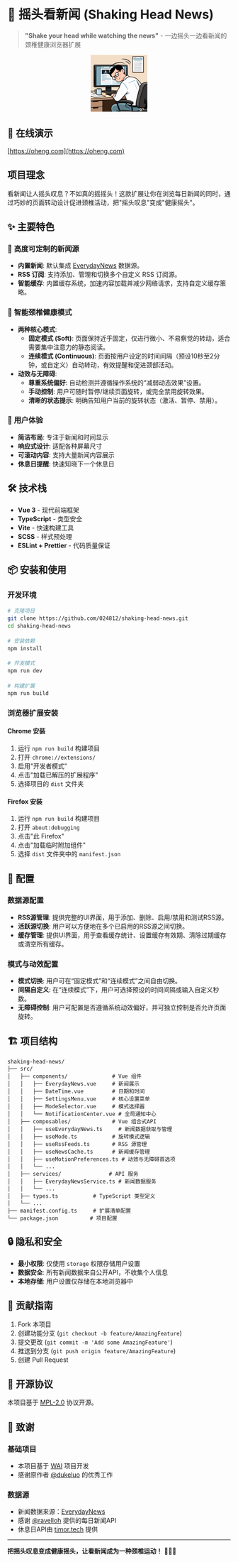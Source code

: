 # 🚀 摇头看新闻 (Shaking Head News)

> **"Shake your head while watching the news"** - 一边摇头一边看新闻的颈椎健康浏览器扩展

<p align="center">
  <img width="128" height="128" src="ytkxw.png" />
</p>

## 🚀 **在线演示**

[https://oheng.com](https://oheng.com)

##  **项目理念**

看新闻让人摇头叹息？不如真的摇摇头！这款扩展让你在浏览每日新闻的同时，通过巧妙的页面转动设计促进颈椎活动，把"摇头叹息"变成"健康摇头"。

## ✨ **主要特色**

### 📰 **高度可定制的新闻源**
- **内置新闻**: 默认集成 [EverydayNews](https://github.com/ravelloh/everydaynews) 数据源。
- **RSS 订阅**: 支持添加、管理和切换多个自定义 RSS 订阅源。
- **智能缓存**: 内置缓存系统，加速内容加载并减少网络请求，支持自定义缓存策略。

### 🤸 **智能颈椎健康模式**
- **两种核心模式**:
    - **固定模式 (Soft)**: 页面保持近乎固定，仅进行微小、不易察觉的转动，适合需要集中注意力的静态阅读。
    - **连续模式 (Continuous)**: 页面按用户设定的时间间隔（预设10秒至2分钟，或自定义）自动转动，有效提醒和促进颈部活动。
- **动效与无障碍**:
    - **尊重系统偏好**: 自动检测并遵循操作系统的“减弱动态效果”设置。
    - **手动控制**: 用户可随时暂停/继续页面旋转，或完全禁用旋转效果。
    - **清晰的状态提示**: 明确告知用户当前的旋转状态（激活、暂停、禁用）。

### 🎨 **用户体验**
- **简洁布局**: 专注于新闻和时间显示
- **响应式设计**: 适配各种屏幕尺寸
- **可滚动内容**: 支持大量新闻内容展示
- **休息日提醒**: 快速知晓下一个休息日

## 🛠️ **技术栈**

- **Vue 3** - 现代前端框架
- **TypeScript** - 类型安全
- **Vite** - 快速构建工具
- **SCSS** - 样式预处理
- **ESLint + Prettier** - 代码质量保证

## 📦 **安装和使用**

### 开发环境
```bash
# 克隆项目
git clone https://github.com/024812/shaking-head-news.git
cd shaking-head-news

# 安装依赖
npm install

# 开发模式
npm run dev

# 构建扩展
npm run build
```

### 浏览器扩展安装

#### Chrome 安装
1. 运行 `npm run build` 构建项目
2. 打开 `chrome://extensions/`
3. 启用"开发者模式"
4. 点击"加载已解压的扩展程序"
5. 选择项目的 `dist` 文件夹

#### Firefox 安装
1. 运行 `npm run build` 构建项目
2. 打开 `about:debugging`
3. 点击"此 Firefox"
4. 点击"加载临时附加组件"
5. 选择 `dist` 文件夹中的 `manifest.json`

## 🔧 **配置**

### 数据源配置
- **RSS源管理**: 提供完整的UI界面，用于添加、删除、启用/禁用和测试RSS源。
- **活跃源切换**: 用户可以方便地在多个已启用的RSS源之间切换。
- **缓存管理**: 提供UI界面，用于查看缓存统计、设置缓存有效期、清除过期缓存或清空所有缓存。

### 模式与动效配置
- **模式切换**: 用户可在“固定模式”和“连续模式”之间自由切换。
- **间隔自定义**: 在“连续模式”下，用户可选择预设的时间间隔或输入自定义秒数。
- **无障碍控制**: 用户可配置是否遵循系统动效偏好，并可独立控制是否允许页面旋转。

## 🏗️ **项目结构**

```
shaking-head-news/
├── src/
│   ├── components/              # Vue 组件
│   │   ├── EverydayNews.vue     # 新闻展示
│   │   ├── DateTime.vue         # 日期和时间
│   │   ├── SettingsMenu.vue     # 核心设置菜单
│   │   ├── ModeSelector.vue     # 模式选择器
│   │   └── NotificationCenter.vue # 全局通知中心
│   ├── composables/             # Vue 组合式API
│   │   ├── useEverydayNews.ts     # 新闻数据获取与管理
│   │   ├── useMode.ts           # 旋转模式逻辑
│   │   ├── useRssFeeds.ts       # RSS 源管理
│   │   ├── useNewsCache.ts      # 新闻缓存管理
│   │   ├── useMotionPreferences.ts # 动效与无障碍首选项
│   │   └── ...
│   ├── services/               # API 服务
│   │   ├── EverydayNewsService.ts # 新闻数据服务
│   │   └── ...
│   ├── types.ts           # TypeScript 类型定义
│   └── ...
├── manifest.config.ts     # 扩展清单配置
└── package.json          # 项目配置
```

## 🔒 **隐私和安全**

- **最小权限**: 仅使用 `storage` 权限存储用户设置
- **数据安全**: 所有新闻数据来自公开API，不收集个人信息
- **本地存储**: 用户设置仅存储在本地浏览器中

## 🤝 **贡献指南**

1. Fork 本项目
2. 创建功能分支 (`git checkout -b feature/AmazingFeature`)
3. 提交更改 (`git commit -m 'Add some AmazingFeature'`)
4. 推送到分支 (`git push origin feature/AmazingFeature`)
5. 创建 Pull Request

## 📄 **开源协议**

本项目基于 [MPL-2.0](LICENSE) 协议开源。

## 🙏 **致谢**

### 基础项目
- 本项目基于 [WAI](https://github.com/dukeluo/wai) 项目开发
- 感谢原作者 [@dukeluo](https://github.com/dukeluo) 的优秀工作

### 数据源
- 新闻数据来源：[EverydayNews](https://github.com/ravelloh/everydaynews)
- 感谢 [@ravelloh](https://github.com/ravelloh) 提供的每日新闻API
- 休息日API由 [timor.tech](https://timor.tech/api/holiday) 提供

---

**把摇头叹息变成健康摇头，让看新闻成为一种颈椎运动！** 📰🤸‍♂️

